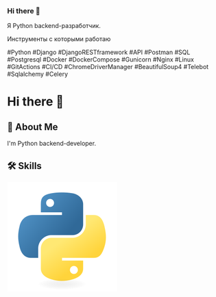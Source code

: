 ### Hi there 👋
Я Python backend-разработчик.

Инструменты с которыми работаю 

#Python #Django #DjangoRESTframework #API #Postman #SQL #Postgresql #Docker #DockerCompose 
#Gunicorn #Nginx #Linux #GitActions #CI/CD #ChromeDriverManager #BeautifulSoup4 #Telebot #Sqlalchemy
#Celery

# Hi there 👋

## 🚀 About Me
I'm Python backend-developer.

## 🛠 Skills
![Logo](https://github.com/devicons/devicon/blob/master/icons/python/python-original.svg)
